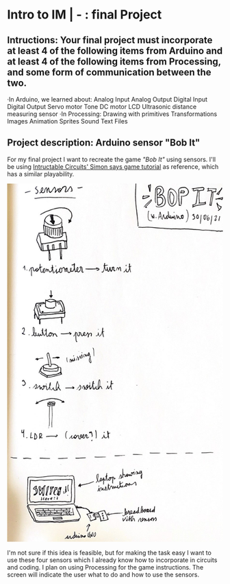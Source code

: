 # Intro to IM |  -   : final Project
 

## Intructions: Your final project must incorporate at least 4 of the following items from Arduino and at least 4 of the following items from Processing, and some form of communication between the two. 

·In Arduino, we learned about:
    Analog Input
    Analog Output
    Digital Input
    Digital Output
    Servo motor
    Tone
    DC motor
    LCD
    Ultrasonic distance measuring sensor
·In Processing:
    Drawing with primitives
    Transformations
    Images
    Animation
    Sprites
    Sound
    Text
    Files

## Project description: Arduino sensor "Bob It"

For my final project I want to recreate the game _"Bob It"_ using sensors. I'll be using [Intructable Circuits' Simon says game tutorial](https://www.instructables.com/Arduino-Simple-Simon-Says-Game/) as reference, which has a similar playability.

<img src="concept.jpg" width="800" />

I'm not sure if this idea is feasible, but for making the task easy I want to use these four sensors which I already know how to incorporate in circuits and coding. I plan on using Processing for the game instructions. The screen will indicate the user what to do and how to use the sensors.







